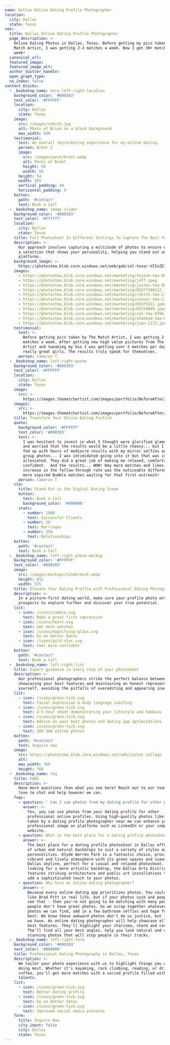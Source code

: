 ```yaml
---
name: Dallas Online Dating Profile Photographer
location:
  city: Dallas
  state: Texas
seo:
  title: Dallas Online Dating Profile Photographer
  page_description: >-
    Online Dating Photos in Dallas, Texas. Before getting my pics taken by The
    Match Artist, I was getting 2-3 matches a week. Now I get 30+ matches every
    week!
  canonical_url:
  featured_image:
  featured_image_alt:
  author_twitter_handle:
  open_graph_type:
  no_index: false
content_blocks:
  - _bookshop_name: hero-left-right-location
    background_color: '#090303'
    text_color: '#FFFFFF'
    location:
      city: Dallas
      state: Texas
    image:
      src: /images/rohit5.jpg
      alt: Photo of Brian on a black background
      max_width: 500
    testimonial:
      text: An overall skyrocketing experience for my online dating.
      person: Brent S
      image:
        src: /images/work/brent.webp
        alt: Photo of Brent
        height: 50
        width: 50
      height: 54
      width: 365
      vertical_padding: 40
      horizontal_padding: 9
    button:
      path: '#contact'
      text: Book a Call
  - _bookshop_name: image-slider
    background_color: '#090303'
    text_color: '#ffffff'
    location:
      city: Dallas
      state: Texas
    title: Full Photoshoot In Different Settings To Capture The Best You
    description: >-
      Our approach involves capturing a multitude of photos to ensure we curate
      a selection that shows your personality, helping you stand out on dating
      platforms.
    background_image: >-
      https://photostma.blob.core.windows.net/web/gabriel-tovar-VI5zZE102T0-unsplash.jpg
    images:
      - https://photostma.blob.core.windows.net/marketing/tejesh-tma-0033.jpeg
      - https://photostma.blob.core.windows.net/marketing/jeff.jpeg
      - https://photostma.blob.core.windows.net/marketing/justen-tma-9079.jpeg
      - https://photostma.blob.core.windows.net/marketing/DSCF7389222.jpeg
      - https://photostma.blob.core.windows.net/marketing/rohith-tma-2-191.jpeg
      - https://photostma.blob.core.windows.net/marketing/connor-tma-210.jpeg
      - https://photostma.blob.core.windows.net/marketing/DSCF5511.jpeg
      - https://photostma.blob.core.windows.net/marketing/DSCF4069.jpeg
      - https://photostma.blob.core.windows.net/marketing/ian-tma-0396.jpeg
      - https://photostma.blob.core.windows.net/marketing/shakked-tma-06.jpeg
      - https://photostma.blob.core.windows.net/marketing/juan-1172.jpeg
    testimonial:
      text: >-
        Before getting pics taken by The Match Artist, I was getting 2-3 tinder
        matches a week. After getting new high value pictures from The Match
        Artist and tweaking my bio I was getting over 5 matches per day with
        really great girls. The results truly speak for themselves.
      person: Cameron T.
  - _bookshop_name: left-right-quote
    background_color: '#090303'
    text_color: '#FFFFFF'
    location:
      city: Dallas
      state: Texas
    image:
      src: >-
        https://images.thematchartist.com/images/portfolio/BeforeAfter/richard-before.jpg
    image2:
      src: >-
        https://images.thematchartist.com/images/portfolio/BeforeAfter/richard-after.jpg
    title: Transform Your Online Dating Profile
    quote:
      background_color: '#FFFFFF'
      text_color: '#090303'
      text: >-
        I was hesitant to invest in what I thought were glorified glamour shots,
        and worried that the results would be a little cheesy... but I was also
        fed up with hours of mediocre results with my mirror selfies and cropped
        group photos... I was intimidated going into it but that was immediately
        alleviated. They did a great job of making me relaxed, comfortable, and
        confident.  And the results... WOW! Way more matches and likes, but the
        increase in the follow-through rate was the noticeable difference. No
        more expired Bumble matches waiting for that first outreach!
      person: Cameron T
    cta:
      title: Stand Out in the Digital Dating Scene
      button:
        text: Book a Call
        background_color: '#990800'
      stats:
        - number: 1000
          text: Successful Clients
        - number: 20
          text: Marriages
        - number: 250
          text: Relationships
    button:
      path: '#contact'
      text: Book a Call
  - _bookshop_name: left-right-phone-mockup
    background_color: '#FFFFFF'
    text_color: '#090303'
    image:
      src: /images/mockups/tindermock.webp
      height: 812
      width: 375
    title: Elevate Your Dating Profile with Professional Dating Photography
    description: >-
      In a picture-first dating world, make sure your profile photo entices
      prospects to explore further and discover your true potential.
    list:
      - icon: /icons/camera.svg
        text: Make a great first impression
      - icon: /icons/heart.svg
        text: Get more matches
      - icon: /icons/magnifying-glass.svg
        text: Go on better dates
      - icon: /icons/gold-star.svg
        text: Feel more confident
    button:
      path: '#contact'
      text: Book a Call
  - _bookshop_name: left-right-list
    title: Expert guidance in every step of your photoshoot
    description: >-
      Our professional photographers strike the perfect balance between
      showcasing your best features and maintaining an honest representation of
      yourself, avoiding the pitfalls of overediting and appearing inauthentic.
    list:
      - icon: /icons/green-tick.svg
        text: Facial expression & body language coaching
      - icon: /icons/green-tick.svg
        text: 4-5 hour shoot demonstrating your lifestyle and hobbies
      - icon: /icons/green-tick.svg
        text: Advice on your best photos and dating app optimizations
      - icon: /icons/green-tick.svg
        text: 200-300 edited photos
    button:
      path: '#contact'
      text: Inquire now
    image:
      src: https://photostma.blob.core.windows.net/web/justen collage (1).png
      alt:
      max_width: 766
      height: 766
  - _bookshop_name: faq
    title: FAQS
    description: >-
      Have more questions than what you see here? Reach out to our team—we'd
      love to chat and help however we can.
    faqs:
      - question: ' Can I use photos from my dating profile for other professional online profiles?'
        answer: >-
          Yes, you can use photos from your dating profile for other
          professional online profiles. Using high-quality photos like those
          taken by a dating profile photographer near me can enhance your
          professional image on platforms such as LinkedIn or your company
          website.
      - question: What is the best place for a dating profile photoshoot in Dallas?
        answer: >-
          The best place for a dating profile photoshoot in Dallas offers a mix
          of urban and natural backdrops to suit a variety of styles and
          personalities. Klyde Warren Park is a fantastic choice, providing a
          vibrant and lively atmosphere with its green spaces and views of the
          Dallas skyline, perfect for a casual and relaxed photoshoot. For those
          looking for a more artistic backdrop, the Dallas Arts District
          features striking architecture and public art installations that can
          add a sophisticated touch to your photos.
      - question: Why hire an online dating photographer?
        answer: >-
          Because every online dating app prioritizes photos. You could look
          like Brad Pitt in real life, but if your photos suck and people can't
          see that - then you're not going to be matching with many people. Most
          people don't have great photos. So we scrap together whatever old
          photos we can find, add in a few bathroom selfies and hope for the
          best. We know these awkward photos don't do us justice, but it's all
          we have. An online dating photographer will help showcase all your
          best features. They'll highlight your charisma, charm and confidence.
          The'll find all your best angles, help you look natural and deliver
          stunning photos that will stop people in their tracks.
  - _bookshop_name: left-right-form
    background_color: '#090303'
    text_color: '#000000'
    title: Professional Dating Photography in Dallas, Texas
    description: >-
      We tailor your photo experience with us to highlight things you enjoy
      doing most. Whether it's kayaking, rock climbing, reading, or drinking
      coffee, you'll get more matches with a varied profile filled with your
      talents.
    list:
      - icon: /icons/green-tick.svg
        text: Better dating profile
      - icon: /icons/green-tick.svg
        text: Go on better dates
      - icon: /icons/green-tick.svg
        text: Improved social media presence
    form:
      title: Inquire Now
      city_input: false
      city: Dallas
      state: Texas
---
```

